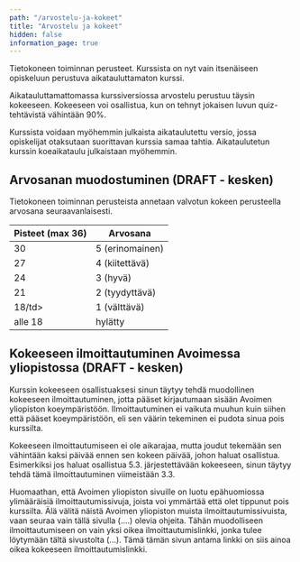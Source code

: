 ```yaml
---
path: "/arvostelu-ja-kokeet"
title: "Arvostelu ja kokeet"
hidden: false
information_page: true
---
```


Tietokoneen toiminnan perusteet. Kurssista on nyt vain itsenäiseen opiskeluun perustuva aikatauluttamaton kurssi. 

Aikatauluttamattomassa kurssiversiossa arvostelu perustuu täysin kokeeseen. Kokeeseen voi osallistua, kun on tehnyt jokaisen luvun quiz-tehtävistä vähintään 90%.

Kurssista voidaan myöhemmin julkaista aikataulutettu versio, jossa opiskelijat otaksutaan suorittavan kurssia samaa tahtia. Aikataulutetun kurssin koeaikataulu julkaistaan myöhemmin.

## Arvosanan muodostuminen (DRAFT - kesken)

Tietokoneen toiminnan perusteista annetaan valvotun kokeen perusteella arvosana seuraavanlaisesti.

<table>
    <thead>
    <tr>
        <th>Pisteet (max 36)</th>
        <th>Arvosana</th>
    </tr>
    </thead>
    <tbody>
    <tr>
        <td>30</td>
        <td>5 (erinomainen)</td>
    </tr>
    <tr>
        <td>27</td>
        <td>4 (kiitettävä)</td>
    </tr>
    <tr>
        <td>24</td>
        <td>3 (hyvä)</td>
    </tr>
    <tr>
        <td>21</td>
        <td>2 (tyydyttävä)</td>
    </tr>
    <tr>
        <td>18/td>
        <td>1 (välttävä)</td>
    </tr>
    <tr>
        <td>alle 18</td>
        <td>hylätty</td>
    </tr>
    </tbody>
</table>

## Kokeeseen ilmoittautuminen Avoimessa yliopistossa (DRAFT - kesken)

Kurssin kokeeseen osallistuaksesi sinun täytyy tehdä muodollinen kokeeseen ilmoittautuminen, jotta pääset kirjautumaan sisään Avoimen yliopiston koeympäristöön. Ilmoittautuminen ei vaikuta muuhun kuin siihen että pääset koeympäristöön, eli sen väärin tekeminen ei pudota sinua pois kurssilta.

Kokeeseen ilmoittautumiseen ei ole aikarajaa, mutta joudut tekemään sen vähintään kaksi päivää ennen sen kokeen päivää, johon haluat osallistua. Esimerkiksi jos haluat osallistua 5.3. järjestettävään kokeeseen, sinun täytyy tehdä tämä ilmoittautuminen viimeistään 3.3.

Huomaathan, että Avoimen yliopiston sivuille on luotu epähuomiossa ylimääräisiä ilmoittautumissivuja, joista voi ymmärtää että olet tippunut pois kurssilta. Älä välitä näistä Avoimen yliopiston muista ilmoittautumissivuista, vaan seuraa vain tällä sivulla (....) olevia ohjeita. Tähän muodolliseen ilmoittautumiseen on vain yksi oikea ilmoittautumislinkki, jonka tulee löytymään tältä sivustolta (...). Tämä tämän sivun antama linkki on siis ainoa oikea kokeeseen ilmoittautumislinkki.
